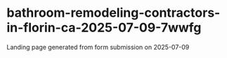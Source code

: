 # bathroom-remodeling-contractors-in-florin-ca-2025-07-09-7wwfg
Landing page generated from form submission on 2025-07-09
